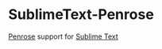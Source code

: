 # SublimeText-Penrose
[Penrose](https://penrose.cs.cmu.edu/) support for [Sublime Text](https://www.sublimetext.com/)
